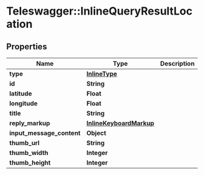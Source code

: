 # Teleswagger::InlineQueryResultLocation

## Properties
Name | Type | Description | Notes
------------ | ------------- | ------------- | -------------
**type** | [**InlineType**](InlineType.md) |  | 
**id** | **String** |  | 
**latitude** | **Float** |  | 
**longitude** | **Float** |  | 
**title** | **String** |  | 
**reply_markup** | [**InlineKeyboardMarkup**](InlineKeyboardMarkup.md) |  | [optional] 
**input_message_content** | **Object** |  | [optional] 
**thumb_url** | **String** |  | [optional] 
**thumb_width** | **Integer** |  | [optional] 
**thumb_height** | **Integer** |  | [optional] 


